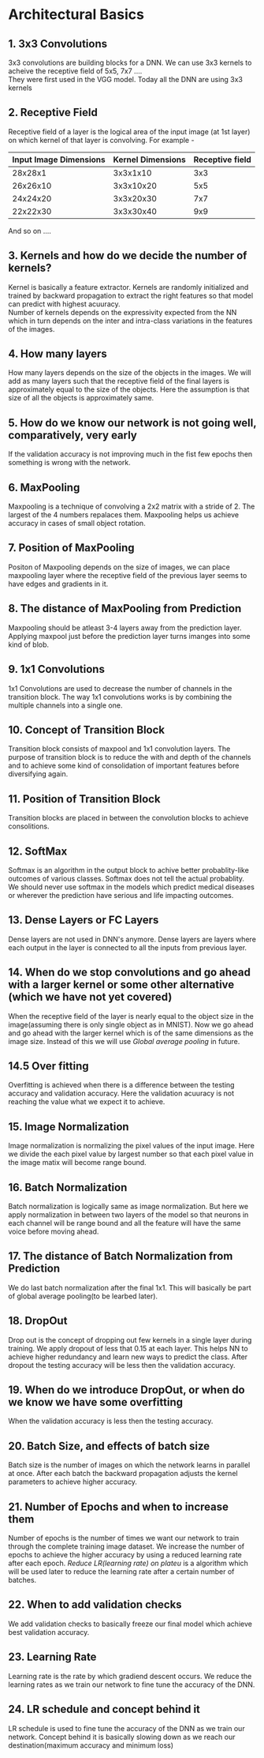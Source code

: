 # **Architectural Basics** #

## 1. 3x3 Convolutions
3x3 convolutions are building blocks for a DNN. We can use 3x3 kernels to acheive the receptive field of 5x5, 7x7 ....   
They were first used in the VGG model. Today all the DNN are using 3x3 kernels
## 2. Receptive Field
Receptive field of a layer is the logical area of the input image (at 1st layer) on which kernel of that layer is convolving. For example -   

| Input Image Dimensions | Kernel Dimensions | Receptive field |
| ---------------------- | ----------------- | ---------------- |
| 28x28x1 | 3x3x1x10 | 3x3 |
| 26x26x10 | 3x3x10x20 | 5x5 |
| 24x24x20 | 3x3x20x30 | 7x7 |
| 22x22x30 | 3x3x30x40 | 9x9 |
And so on ....

## 3. Kernels and how do we decide the number of kernels?
Kernel is basically a feature extractor. Kernels are randomly initialized and trained by backward propagation to extract the right features so that model can predict with highest acuuracy.    
Number of kernels depends on the expressivity expected from the NN which in turn depends on the inter and intra-class variations in the features of the images.
## 4. How many layers
How many layers depends on the size of the objects in the images. We will add as many layers such that the receptive field of the final layers is approximately equal to the size of the objects. Here the assumption is that size of all the objects is approximately same.
## 5. How do we know our network is not going well, comparatively, very early
If the validation accuracy is not improving much in the fist few epochs then something is wrong with the network.
## 6. MaxPooling
Maxpooling is a technique of convolving a 2x2 matrix with a stride of 2. The largest of the 4 numbers repalaces them. Maxpooling helps us achieve accuracy in cases of small object rotation.
## 7. Position of MaxPooling
Positon of Maxpooling depends on the size of images, we can place maxpooling layer where the receptive field of the previous layer seems to have edges and gradients in it.
## 8. The distance of MaxPooling from Prediction
Maxpooling should be atleast 3-4 layers away from the prediction layer. Applying maxpool just before the prediction layer turns imanges into some kind of blob.
## 9. 1x1 Convolutions
1x1 Convolutions are used to decrease the number of channels in the transition block. The way 1x1 convolutions works is by combining the multiple channels into a single one.
## 10. Concept of Transition Block
Transition block consists of maxpool and 1x1 convolution layers. The purpose of transition block is to reduce the with and depth of the channels and to achieve some kind of consolidation of important features before diversifying again.
## 11. Position of Transition Block
Transition blocks are placed in between the convolution blocks to achieve consolitions.
## 12. SoftMax
Softmax is an algorithm in the output block to achive better probablity-like outcomes of various classes. Softmax does not tell the actual probablity. We should never use softmax in the models which predict medical diseases or wherever the prediction have serious and life impacting outcomes.
## 13. Dense Layers or FC Layers
Dense layers are not used in DNN's anymore. Dense layers are layers where each output in the layer is connected to all the inputs from previous layer.
## 14. When do we stop convolutions and go ahead with a larger kernel or some other alternative (which we have not yet covered)
When the receptive field of the layer is nearly equal to the object size in the image(assuming there is only single object as in MNIST). Now we go ahead and go ahead with the larger kernel which is of the same dimensions as the image size. Instead of this we will use *Global average pooling* in future.
## 14.5 Over fitting
Overfitting is achieved when there is a difference between the testing accuracy and validation accuracy. Here the validation acuuracy is not reaching the value what we expect it to achieve.
## 15. Image Normalization
Image normalization is normalizing the pixel values of the input image. Here we divide the each pixel value by largest number so that each pixel value in the image matix will become range bound.
## 16. Batch Normalization
Batch normalization is logically same as image normalization. But here we apply normalization in between two layers of the model so that neurons in each channel will be range bound and all the feature will have the same voice before moving ahead.
## 17. The distance of Batch Normalization from Prediction
We do last batch normalization after the final 1x1. This will basically be part of global average pooling(to be learbed later).
## 18. DropOut
Drop out is the concept of dropping out few kernels in a single layer during training. We apply dropout of less that 0.15 at each layer. This helps NN to achieve higher redundancy and learn new ways to predict the class. After dropout the testing accuracy will be less then the validation accuracy.
## 19. When do we introduce DropOut, or when do we know we have some overfitting
When the validation accuracy is less then the testing accuracy.
## 20. Batch Size, and effects of batch size
Batch size is the number of images on which the network learns in parallel at once. After each batch the backward propagation adjusts the kernel parameters to achieve higher accuracy.
## 21. Number of Epochs and when to increase them
Number of epochs is the number of times we want our network to train through the complete training image dataset. We increase the number of epochs to achieve the higher accuracy by using a reduced learning rate after each epoch. *Reduce LR(learning rate) on plateu* is a algorithm which will be used later to reduce the learning rate after a certain number of batches.
## 22. When to add validation checks
We add validation checks to basically freeze our final model which achieve best validation accuracy.
## 23. Learning Rate
Learning rate is the rate by which gradiend descent occurs. We reduce the learning rates as we train our network to fine tune the accuracy of the DNN.
## 24. LR schedule and concept behind it
LR schedule is used to fine tune the accuracy of the DNN as we train our network. Concept behind it is basically slowing down as we reach our destination(maximum accuracy and minimum loss)

